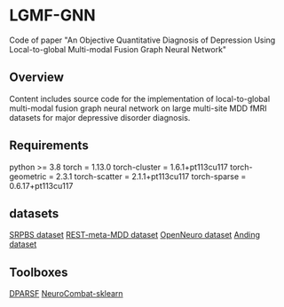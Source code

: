# LGMF-GNN
Code of paper "An Objective Quantitative Diagnosis of Depression Using Local-to-global Multi-modal Fusion Graph Neural Network"

## Overview
Content includes source code for the implementation of local-to-global multi-modal fusion graph neural network on large multi-site MDD fMRI datasets for major depressive disorder diagnosis.

## Requirements
python >= 3.8
torch = 1.13.0
torch-cluster = 1.6.1+pt113cu117
torch-geometric = 2.3.1
torch-scatter = 2.1.1+pt113cu117
torch-sparse = 0.6.17+pt113cu117

## datasets
[SRPBS dataset](https://doi.org/10.7303/syn22317081)
[REST-meta-MDD dataset](https://doi.org/10.57760/sciencedb.o00115.00013)
[OpenNeuro dataset](https://openneuro.org/datasets/ds002748)
[Anding dataset](https://pan.baidu.com/s/15pjQske5yGaiyz-7_TEVqg)

## Toolboxes
[DPARSF](http://www.rfmri.org/DPARSF)
[NeuroCombat-sklearn](https://github.com/Warvito/neurocombat_sklearn)
